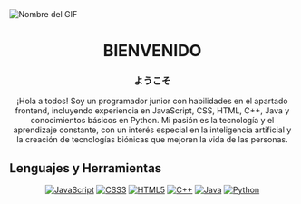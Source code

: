 <img src="https://i.pinimg.com/originals/61/8f/08/618f083c61a7460ce0a6064319af41bd.gif" alt="Nombre del GIF" />

<h1 align="center">BIENVENIDO</h1>
<h3 align="center">ようこそ</h3>

<p align="center">
¡Hola a todos! Soy un programador junior con habilidades en el apartado frontend, incluyendo experiencia en JavaScript, CSS, HTML, C++, Java y conocimientos básicos en Python. Mi pasión es la tecnología y el aprendizaje constante, con un interés especial en la inteligencia artificial y la creación de tecnologías biónicas que mejoren la vida de las personas.
</p>

## Lenguajes y Herramientas

<p align="center">
  <a href="https://www.javascript.com/"><img src="https://img.icons8.com/color/48/000000/javascript.png" alt="JavaScript"/></a>
  <a href="https://www.w3schools.com/css/"><img src="https://img.icons8.com/color/48/000000/css3.png" alt="CSS3"/></a>
  <a href="https://www.w3schools.com/html/"><img src="https://img.icons8.com/color/48/000000/html-5.png" alt="HTML5"/></a>
  <a href="https://www.cplusplus.com/"><img src="https://img.icons8.com/color/48/000000/c-plus-plus-logo.png" alt="C++"/></a>
  <a href="https://www.java.com/"><img src="https://img.icons8.com/color/48/000000/java-coffee-cup-logo.png" alt="Java"/></a>
  <a href="https://www.python.org/"><img src="https://img.icons8.com/color/48/000000/python.png" alt="Python"/></a>
</p>
